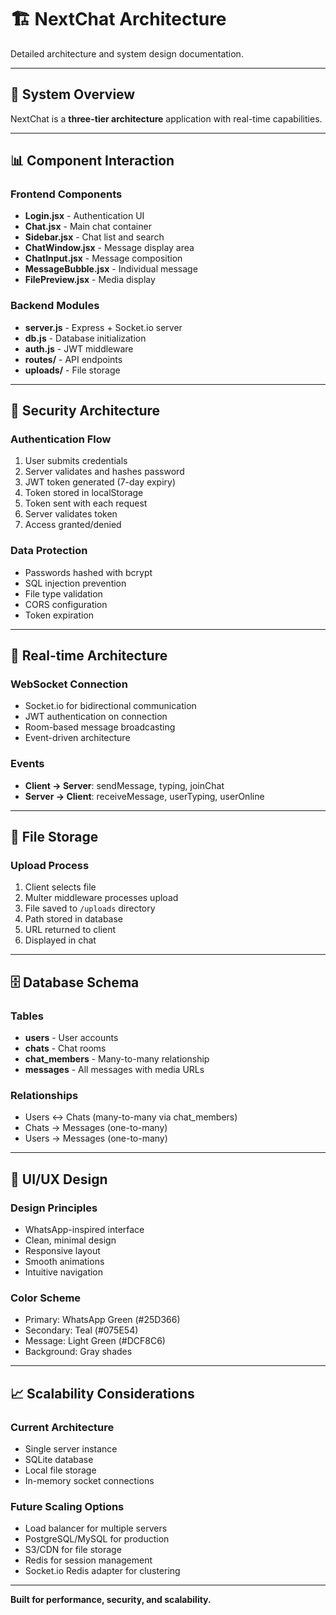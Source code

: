 # 🏗️ NextChat Architecture

Detailed architecture and system design documentation.

---

## 🎯 System Overview

NextChat is a **three-tier architecture** application with real-time capabilities.

---

## 📊 Component Interaction

### Frontend Components
- **Login.jsx** - Authentication UI
- **Chat.jsx** - Main chat container
- **Sidebar.jsx** - Chat list and search
- **ChatWindow.jsx** - Message display area
- **ChatInput.jsx** - Message composition
- **MessageBubble.jsx** - Individual message
- **FilePreview.jsx** - Media display

### Backend Modules
- **server.js** - Express + Socket.io server
- **db.js** - Database initialization
- **auth.js** - JWT middleware
- **routes/** - API endpoints
- **uploads/** - File storage

---

## 🔐 Security Architecture

### Authentication Flow
1. User submits credentials
2. Server validates and hashes password
3. JWT token generated (7-day expiry)
4. Token stored in localStorage
5. Token sent with each request
6. Server validates token
7. Access granted/denied

### Data Protection
- Passwords hashed with bcrypt
- SQL injection prevention
- File type validation
- CORS configuration
- Token expiration

---

## 🚀 Real-time Architecture

### WebSocket Connection
- Socket.io for bidirectional communication
- JWT authentication on connection
- Room-based message broadcasting
- Event-driven architecture

### Events
- **Client → Server**: sendMessage, typing, joinChat
- **Server → Client**: receiveMessage, userTyping, userOnline

---

## 📁 File Storage

### Upload Process
1. Client selects file
2. Multer middleware processes upload
3. File saved to `/uploads` directory
4. Path stored in database
5. URL returned to client
6. Displayed in chat

---

## 🗄️ Database Schema

### Tables
- **users** - User accounts
- **chats** - Chat rooms
- **chat_members** - Many-to-many relationship
- **messages** - All messages with media URLs

### Relationships
- Users ↔ Chats (many-to-many via chat_members)
- Chats → Messages (one-to-many)
- Users → Messages (one-to-many)

---

## 🎨 UI/UX Design

### Design Principles
- WhatsApp-inspired interface
- Clean, minimal design
- Responsive layout
- Smooth animations
- Intuitive navigation

### Color Scheme
- Primary: WhatsApp Green (#25D366)
- Secondary: Teal (#075E54)
- Message: Light Green (#DCF8C6)
- Background: Gray shades

---

## 📈 Scalability Considerations

### Current Architecture
- Single server instance
- SQLite database
- Local file storage
- In-memory socket connections

### Future Scaling Options
- Load balancer for multiple servers
- PostgreSQL/MySQL for production
- S3/CDN for file storage
- Redis for session management
- Socket.io Redis adapter for clustering

---

**Built for performance, security, and scalability.**
